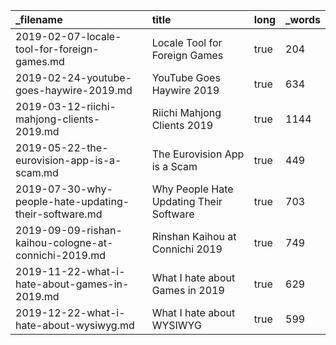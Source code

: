 | _filename                                             | title                                   | long | _words |
| :---------------------------------------------------- | :-------------------------------------- | :--- | :----- |
| 2019-02-07-locale-tool-for-foreign-games.md           | Locale Tool for Foreign Games           | true | 204    |
| 2019-02-24-youtube-goes-haywire-2019.md               | YouTube Goes Haywire 2019               | true | 634    |
| 2019-03-12-riichi-mahjong-clients-2019.md             | Riichi Mahjong Clients 2019             | true | 1144   |
| 2019-05-22-the-eurovision-app-is-a-scam.md            | The Eurovision App is a Scam            | true | 449    |
| 2019-07-30-why-people-hate-updating-their-software.md | Why People Hate Updating Their Software | true | 703    |
| 2019-09-09-rishan-kaihou-cologne-at-connichi-2019.md  | Rinshan Kaihou at Connichi 2019         | true | 749    |
| 2019-11-22-what-i-hate-about-games-in-2019.md         | What I hate about Games in 2019         | true | 629    |
| 2019-12-22-what-i-hate-about-wysiwyg.md               | What I hate about WYSIWYG               | true | 599    |
